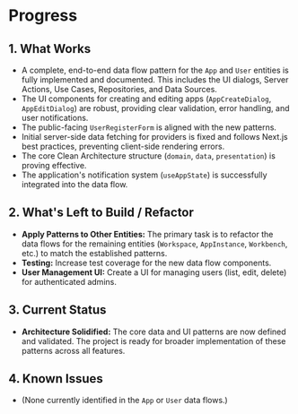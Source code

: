 # Progress

## 1. What Works

- A complete, end-to-end data flow pattern for the `App` and `User` entities is fully implemented and documented. This includes the UI dialogs, Server Actions, Use Cases, Repositories, and Data Sources.
- The UI components for creating and editing apps (`AppCreateDialog`, `AppEditDialog`) are robust, providing clear validation, error handling, and user notifications.
- The public-facing `UserRegisterForm` is aligned with the new patterns.
- Initial server-side data fetching for providers is fixed and follows Next.js best practices, preventing client-side rendering errors.
- The core Clean Architecture structure (`domain`, `data`, `presentation`) is proving effective.
- The application's notification system (`useAppState`) is successfully integrated into the data flow.

## 2. What's Left to Build / Refactor

- **Apply Patterns to Other Entities:** The primary task is to refactor the data flows for the remaining entities (`Workspace`, `AppInstance`, `Workbench`, etc.) to match the established patterns.
- **Testing:** Increase test coverage for the new data flow components.
- **User Management UI:** Create a UI for managing users (list, edit, delete) for authenticated admins.

## 3. Current Status

- **Architecture Solidified:** The core data and UI patterns are now defined and validated. The project is ready for broader implementation of these patterns across all features.

## 4. Known Issues

- (None currently identified in the `App` or `User` data flows.)
